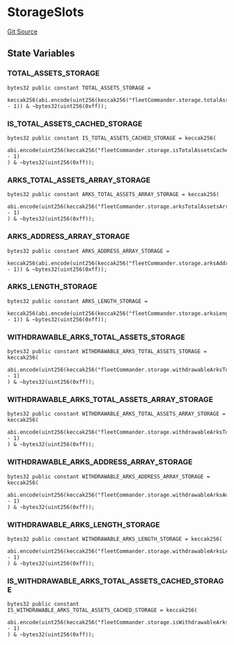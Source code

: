 # StorageSlots
[Git Source](https://github.com/OasisDEX/summer-earn-protocol/blob/0276900cbe9b1188d82d1b9bcbb8c174e79a15a1/src/contracts/libraries/StorageSlots.sol)


## State Variables
### TOTAL_ASSETS_STORAGE

```solidity
bytes32 public constant TOTAL_ASSETS_STORAGE =
    keccak256(abi.encode(uint256(keccak256("fleetCommander.storage.totalAssets")) - 1)) & ~bytes32(uint256(0xff));
```


### IS_TOTAL_ASSETS_CACHED_STORAGE

```solidity
bytes32 public constant IS_TOTAL_ASSETS_CACHED_STORAGE = keccak256(
    abi.encode(uint256(keccak256("fleetCommander.storage.isTotalAssetsCached")) - 1)
) & ~bytes32(uint256(0xff));
```


### ARKS_TOTAL_ASSETS_ARRAY_STORAGE

```solidity
bytes32 public constant ARKS_TOTAL_ASSETS_ARRAY_STORAGE = keccak256(
    abi.encode(uint256(keccak256("fleetCommander.storage.arksTotalAssetsArray")) - 1)
) & ~bytes32(uint256(0xff));
```


### ARKS_ADDRESS_ARRAY_STORAGE

```solidity
bytes32 public constant ARKS_ADDRESS_ARRAY_STORAGE =
    keccak256(abi.encode(uint256(keccak256("fleetCommander.storage.arksAddressArray")) - 1)) & ~bytes32(uint256(0xff));
```


### ARKS_LENGTH_STORAGE

```solidity
bytes32 public constant ARKS_LENGTH_STORAGE =
    keccak256(abi.encode(uint256(keccak256("fleetCommander.storage.arksLength")) - 1)) & ~bytes32(uint256(0xff));
```


### WITHDRAWABLE_ARKS_TOTAL_ASSETS_STORAGE

```solidity
bytes32 public constant WITHDRAWABLE_ARKS_TOTAL_ASSETS_STORAGE = keccak256(
    abi.encode(uint256(keccak256("fleetCommander.storage.withdrawableArksTotalAssets")) - 1)
) & ~bytes32(uint256(0xff));
```


### WITHDRAWABLE_ARKS_TOTAL_ASSETS_ARRAY_STORAGE

```solidity
bytes32 public constant WITHDRAWABLE_ARKS_TOTAL_ASSETS_ARRAY_STORAGE = keccak256(
    abi.encode(uint256(keccak256("fleetCommander.storage.withdrawableArksTotalAssetsArray")) - 1)
) & ~bytes32(uint256(0xff));
```


### WITHDRAWABLE_ARKS_ADDRESS_ARRAY_STORAGE

```solidity
bytes32 public constant WITHDRAWABLE_ARKS_ADDRESS_ARRAY_STORAGE = keccak256(
    abi.encode(uint256(keccak256("fleetCommander.storage.withdrawableArksAddressArray")) - 1)
) & ~bytes32(uint256(0xff));
```


### WITHDRAWABLE_ARKS_LENGTH_STORAGE

```solidity
bytes32 public constant WITHDRAWABLE_ARKS_LENGTH_STORAGE = keccak256(
    abi.encode(uint256(keccak256("fleetCommander.storage.withdrawableArksLength")) - 1)
) & ~bytes32(uint256(0xff));
```


### IS_WITHDRAWABLE_ARKS_TOTAL_ASSETS_CACHED_STORAGE

```solidity
bytes32 public constant IS_WITHDRAWABLE_ARKS_TOTAL_ASSETS_CACHED_STORAGE = keccak256(
    abi.encode(uint256(keccak256("fleetCommander.storage.isWithdrawableArksTotalAssetsCached")) - 1)
) & ~bytes32(uint256(0xff));
```



